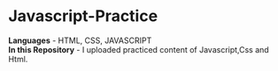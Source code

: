# Javascript-Practice
<b>Languages</b> - HTML, CSS, JAVASCRIPT<br>
<b>In this Repository</b> - I uploaded practiced content of Javascript,Css and Html.
